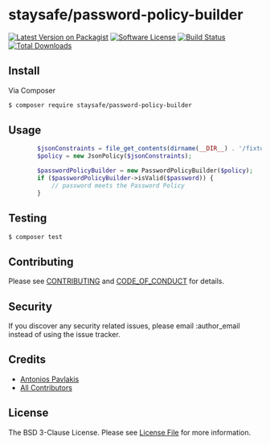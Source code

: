 # staysafe/password-policy-builder

[![Latest Version on Packagist][ico-version]][link-packagist]
[![Software License][ico-license]](LICENSE.md)
[![Build Status][ico-travis]][link-travis]
[![Total Downloads][ico-downloads]][link-downloads]


## Install

Via Composer

``` bash
$ composer require staysafe/password-policy-builder
```

## Usage

``` php
        $jsonConstraints = file_get_contents(dirname(__DIR__) . '/fixtures/policy.json');
        $policy = new JsonPolicy($jsonConstraints);

        $passwordPolicyBuilder = new PasswordPolicyBuilder($policy);
        if ($passwordPolicyBuilder->isValid($password)) {   
            // password meets the Password Policy
        }
```

## Testing

``` bash
$ composer test
```

## Contributing

Please see [CONTRIBUTING](CONTRIBUTING.md) and [CODE_OF_CONDUCT](CODE_OF_CONDUCT.md) for details.

## Security

If you discover any security related issues, please email :author_email instead of using the issue tracker.

## Credits

- [Antonios Pavlakis][link-author]
- [All Contributors][link-contributors]

## License

The BSD 3-Clause License. Please see [License File](LICENSE) for more information.

[ico-version]: https://img.shields.io/packagist/v/staysafe/password-policy-builder.svg?style=flat-square
[ico-license]: https://img.shields.io/badge/License-BSD%203--Clause-blue.svg
[ico-travis]: https://img.shields.io/travis/staysafe/password-policy-builder/master.svg?style=flat-square
[ico-scrutinizer]: https://img.shields.io/scrutinizer/coverage/g/staysafe/password-policy-builder.svg?style=flat-square
[ico-code-quality]: https://img.shields.io/scrutinizer/g/staysafe/password-policy-builder.svg?style=flat-square
[ico-downloads]: https://img.shields.io/packagist/dt/staysafe/password-policy-builder.svg?style=flat-square

[link-packagist]: https://packagist.org/packages/staysafe/password-policy-builder
[link-travis]: https://travis-ci.org/staysafe/password-policy-builder
[link-code-quality]: https://scrutinizer-ci.com/g/staysafe/password-policy-builder
[link-downloads]: https://packagist.org/packages/staysafe/password-policy-builder
[link-author]: https://github.com/pavlakis
[link-contributors]: ../../contributors